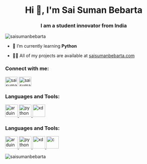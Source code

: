 <h1 align="center">Hi 👋, I'm Sai Suman Bebarta</h1>
<h3 align="center">I am a student innovator from India</h3>

<p align="left"> <img src="https://komarev.com/ghpvc/?username=saisumanbebarta&label=Profile%20views&color=0e75b6&style=flat" alt="saisumanbebarta" /> </p>

- 🌱 I’m currently learning **Python**

- 👨‍💻 All of my projects are available at [saisumanbebarta.com](https://saisumanbebarta.github.io/)

<h3 align="left">Connect with me:</h3>
<p align="left">
<a href="https://fb.com/saisuman.bebarta.3" target="blank"><img align="center" src="https://raw.githubusercontent.com/rahuldkjain/github-profile-readme-generator/master/src/images/icons/Social/facebook.svg" alt="saisuman.bebarta.3" height="30" width="40" /></a>
<a href="https://instagram.com/saisumanbebarta" target="blank"><img align="center" src="https://raw.githubusercontent.com/rahuldkjain/github-profile-readme-generator/master/src/images/icons/Social/instagram.svg" alt="saisumanbebarta" height="30" width="40" /></a>
</p>

<h3 align="left">Languages and Tools:</h3>
<p align="left"> <a href="https://www.arduino.cc/" target="_blank" rel="noreferrer"> <img src="https://cdn.worldvectorlogo.com/logos/arduino-1.svg" alt="arduino" width="40" height="40"/> </a><a href="https://www.python.org" target="_blank" rel="noreferrer"> <img src="https://www.svgrepo.com/show/376344/python.svg" alt="python" width="40" height="40"/> </a> <a href="https://www.adobe.com/products/xd.html" target="_blank" rel="noreferrer"> <img src="https://cdn.worldvectorlogo.com/logos/adobe-xd.svg" alt="xd" width="40" height="40"/> </a> </p>


<h3 align="left">Languages and Tools:</h3>
<p align="left"> 
  <a href="https://www.arduino.cc/" target="_blank" rel="noreferrer"> 
    <img src="https://cdn.worldvectorlogo.com/logos/arduino-1.svg" alt="arduino" width="40" height="40"/> 
  </a>
  <a href="https://www.python.org" target="_blank" rel="noreferrer"> 
    <img src="https://www.svgrepo.com/show/376344/python.svg" alt="python" width="40" height="40"/> 
  </a> 
  <a href="https://www.adobe.com/products/xd.html" target="_blank" rel="noreferrer"> 
    <img src="https://cdn.worldvectorlogo.com/logos/adobe-xd.svg" alt="xd" width="40" height="40"/> 
  </a>
  <a href="https://commons.wikimedia.org/wiki/File:C_Programming_Language.svg" target="_blank" rel="noreferrer"> 
    <img src="https://commons.wikimedia.org/wiki/File:C_Programming_Language.svg" alt="c" width="40" height="40"/> 
  </a> 
</p>

<p><img align="center" src="https://github-readme-streak-stats.herokuapp.com/?user=saisumanbebarta&" alt="saisumanbebarta" /></p>
